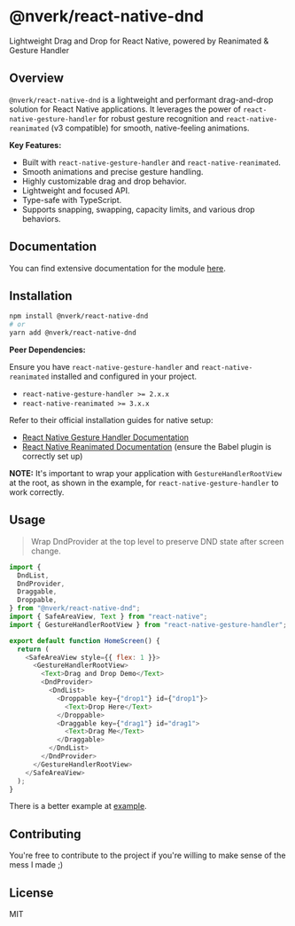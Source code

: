 # @nverk/react-native-dnd

Lightweight Drag and Drop for React Native, powered by Reanimated & Gesture Handler

<!-- Placeholder for badges -->
<!-- ![NPM Version](...) -->
<!-- ![License](...) -->
<!-- ![Build Status](...) -->

## Overview

`@nverk/react-native-dnd` is a lightweight and performant drag-and-drop solution for React Native applications. It leverages the power of `react-native-gesture-handler` for robust gesture recognition and `react-native-reanimated` (v3 compatible) for smooth, native-feeling animations.

**Key Features:**

- Built with `react-native-gesture-handler` and `react-native-reanimated`.
- Smooth animations and precise gesture handling.
- Highly customizable drag and drop behavior.
- Lightweight and focused API.
- Type-safe with TypeScript.
- Supports snapping, swapping, capacity limits, and various drop behaviors.

## Documentation

You can find extensive documentation for the module [here](https://www.nverk.me/react-native-dnd).

## Installation

```bash
npm install @nverk/react-native-dnd
# or
yarn add @nverk/react-native-dnd
```

**Peer Dependencies:**

Ensure you have `react-native-gesture-handler` and `react-native-reanimated` installed and configured in your project.

- `react-native-gesture-handler >= 2.x.x`
- `react-native-reanimated >= 3.x.x`

Refer to their official installation guides for native setup:

- [React Native Gesture Handler Documentation](https://docs.swmansion.com/react-native-gesture-handler/docs/installation)
- [React Native Reanimated Documentation](https://docs.swmansion.com/react-native-reanimated/docs/installation) (ensure the Babel plugin is correctly set up)

**NOTE:** It's important to wrap your application with `GestureHandlerRootView` at the root, as shown in the example, for `react-native-gesture-handler` to work correctly.

## Usage

> Wrap DndProvider at the top level to preserve DND state after screen change.

```javascript
import {
  DndList,
  DndProvider,
  Draggable,
  Droppable,
} from "@nverk/react-native-dnd";
import { SafeAreaView, Text } from "react-native";
import { GestureHandlerRootView } from "react-native-gesture-handler";

export default function HomeScreen() {
  return (
    <SafeAreaView style={{ flex: 1 }}>
      <GestureHandlerRootView>
        <Text>Drag and Drop Demo</Text>
        <DndProvider>
          <DndList>
            <Droppable key={"drop1"} id={"drop1"}>
              <Text>Drop Here</Text>
            </Droppable>
            <Draggable key={"drag1"} id="drag1">
              <Text>Drag Me</Text>
            </Draggable>
          </DndList>
        </DndProvider>
      </GestureHandlerRootView>
    </SafeAreaView>
  );
}
```

There is a better example at [example](example).

## Contributing

You're free to contribute to the project if you're willing to make sense of the mess I made ;)

## License

MIT
